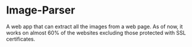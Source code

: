 Image-Parser
============

A web app that can extract all the images from a web page. As of now, it works on almost 60% of the websites excluding those protected with SSL certificates.
